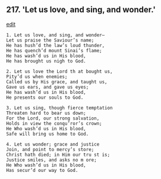 
## 217.  'Let us love, and sing, and wonder.'
[edit](https://docs.google.com/document/d/1j2oh_VuwA82_IQyuhi0j3HhSbTqWnpMF/edit?mode=html)



    1. Let us love, and sing, and wonder—
    Let us praise the Saviour’s name;
    He has hush’d the law’s loud thunder, 
    He has quench’d mount Sinai’s flame; 
    He has wash’d us in His blood,
    He has brought us nigh to God.

    2. Let us love the Lord th at bought us,
    Pity’d us when enemies;
    Called us by His grace, and taught us, 
    Gave us ears, and gave us eyes;
    He has wash’d us in His blood,
    He presents our souls to God.

    3. Let us sing, though fierce temptation
    Threaten hard to bear us down;
    For the Lord, our strong salvation, 
    Holds in view the conqu’ror’s crown; 
    He Who wash’d us in His blood,
    Safe will bring us home to God.

    4. Let us wonder; grace and justice
    Join, and point to mercy’s store; 
    Christ hath died; in Him our tru st is;
    Justice smiles, and asks no m ore;
    He Who wash’d us in His blood,
    Has secur’d our way to God.
